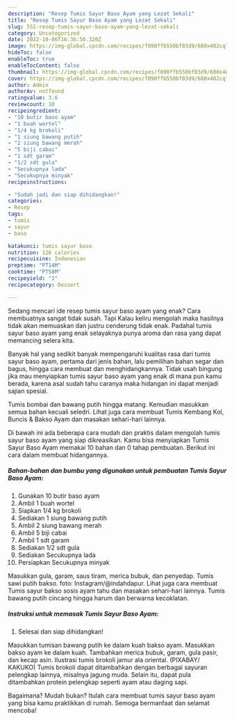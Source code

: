 ```yaml
---
description: "Resep Tumis Sayur Baso Ayam yang Lezat Sekali"
title: "Resep Tumis Sayur Baso Ayam yang Lezat Sekali"
slug: 552-resep-tumis-sayur-baso-ayam-yang-lezat-sekali
category: Uncategorized
date: 2022-10-06T16:36:50.320Z
image: https://img-global.cpcdn.com/recipes/f090ffb550bf03d9/680x482cq70/tumis-sayur-baso-ayam-foto-resep-utama.jpg
hideToc: false
enableToc: true
enableTocContent: false
thumbnail: https://img-global.cpcdn.com/recipes/f090ffb550bf03d9/680x482cq70/tumis-sayur-baso-ayam-foto-resep-utama.jpg
cover: https://img-global.cpcdn.com/recipes/f090ffb550bf03d9/680x482cq70/tumis-sayur-baso-ayam-foto-resep-utama.jpg
author: Admin
authorAv: notfound
ratingvalue: 3.6
reviewcount: 10
recipeingredient:
- "10 butir baso ayam"
- "1 buah wortel"
- "1/4 kg brokoli"
- "1 siung bawang putih"
- "2 siung bawang merah"
- "5 biji cabai"
- "1 sdt garam"
- "1/2 sdt gula"
- "Secukupnya lada"
- "Secukupnya minyak"
recipeinstructions:

- "Sudah jadi dan siap dihidangkan!"
categories:
- Resep
tags:
- tumis
- sayur
- baso

katakunci: tumis sayur baso 
nutrition: 126 calories
recipecuisine: Indonesian
preptime: "PT14M"
cooktime: "PT58M"
recipeyield: "1"
recipecategory: Dessert

---
```



Sedang mencari ide resep tumis sayur baso ayam yang enak? Cara membuatnya sangat tidak susah. Tapi Kalau keliru mengolah maka hasilnya tidak akan memuaskan dan justru cenderung tidak enak. Padahal tumis sayur baso ayam yang enak selayaknya punya aroma dan rasa yang dapat memancing selera kita.


Banyak hal yang sedikit banyak mempengaruhi kualitas rasa dari tumis sayur baso ayam, pertama dari jenis bahan, lalu pemilihan bahan segar dan bagus, hingga cara membuat dan menghidangkannya. Tidak usah bingung jika mau menyiapkan tumis sayur baso ayam yang enak di mana pun kamu berada, karena asal sudah tahu caranya maka hidangan ini dapat menjadi sajian spesial.

Tumis bombai dan bawang putih hingga matang. Kemudian masukkan semua bahan kecuali seledri. Lihat juga cara membuat Tumis Kembang Kol, Buncis &amp; Bakso Ayam dan masakan sehari-hari lainnya.


Di bawah ini ada beberapa cara mudah dan praktis dalam mengolah tumis sayur baso ayam yang siap dikreasikan. Kamu bisa menyiapkan Tumis Sayur Baso Ayam memakai 10 bahan dan 0 tahap pembuatan. Berikut ini cara dalam membuat hidangannya.

<!--inarticleads1-->

##### Bahan-bahan dan bumbu yang digunakan untuk pembuatan Tumis Sayur Baso Ayam:

1. Gunakan 10 butir baso ayam
1. Ambil 1 buah wortel
1. Siapkan 1/4 kg brokoli
1. Sediakan 1 siung bawang putih
1. Ambil 2 siung bawang merah
1. Ambil 5 biji cabai
1. Ambil 1 sdt garam
1. Sediakan 1/2 sdt gula
1. Sediakan Secukupnya lada
1. Persiapkan Secukupnya minyak


Masukkan gula, garam, saus tiram, merica bubuk, dan penyedap. Tumis sawi putih bakso. foto: Instagram/@indahdapur. Lihat juga cara membuat Tumis sayur bakso sosis ayam tahu dan masakan sehari-hari lainnya. Tumis bawang putih cincang hingga harum dan berwarna kecoklatan. 

<!--inarticleads2-->

##### Instruksi untuk memasak Tumis Sayur Baso Ayam:


1. Selesai dan siap dihidangkan!

Masukkan tumisan bawang putih ke dalam kuah bakso ayam. Masukkan bakso ayam ke dalam kuah. Tambahkan merica bubuk, garam, gula pasir, dan kecap asin. Ilustrasi tumis brokoli jamur ala oriental. (PIXABAY/ KAKUKO) Tumis brokoli dapat ditambahkan dengan berbagai sayuran pelengkap lainnya, misalnya jagung muda. Selain itu, dapat pula ditambahkan protein pelengkap seperti ayam atau daging sapi. 

Bagaimana? Mudah bukan? Itulah cara membuat tumis sayur baso ayam yang bisa kamu praktikkan di rumah. Semoga bermanfaat dan selamat mencoba!
